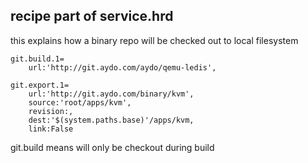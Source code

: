 ## recipe part of service.hrd

this explains how a binary repo will be checked out to local filesystem

```
git.build.1=
    url:'http://git.aydo.com/aydo/qemu-ledis',

git.export.1=
    url:'http://git.aydo.com/binary/kvm',
    source:'root/apps/kvm',
    revision:,
    dest:'$(system.paths.base)'/apps/kvm,
    link:False

```

git.build means will only be checkout during build


